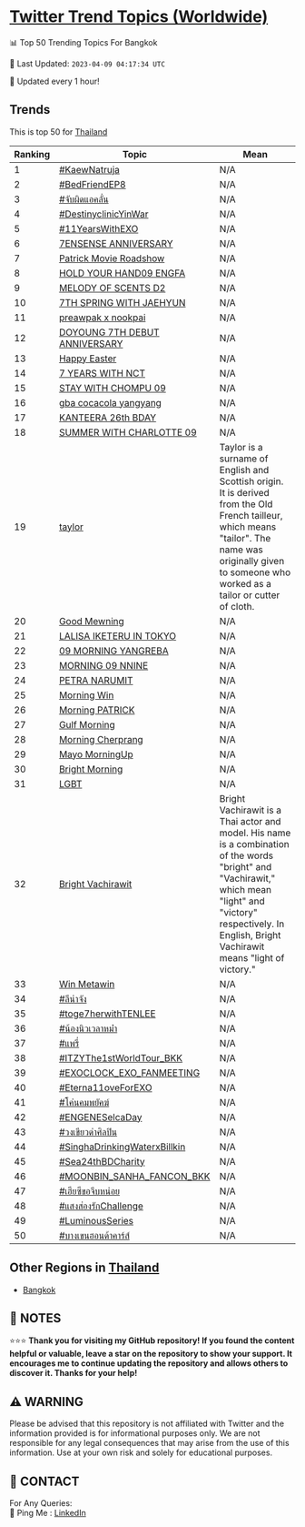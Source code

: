 [Twitter Trend Topics (Worldwide)](https://github.com/ErcinDedeoglu/Twitter-Trend-Topics)
==========


📊 Top 50 Trending Topics For Bangkok

📆 Last Updated: `2023-04-09 04:17:34 UTC`

🔧 Updated every 1 hour!


## Trends

This is top 50 for [Thailand](</Thailand>)

| Ranking | Topic | Mean |
| ------- | ------------ | ------------ |
| 1 | [#KaewNatruja](http://twitter.com/search?q=%23KaewNatruja) | N/A |
| 2 | [#BedFriendEP8](http://twitter.com/search?q=%23BedFriendEP8) | N/A |
| 3 | [#จับผิดแอคลั่น](http://twitter.com/search?q=%23%e0%b8%88%e0%b8%b1%e0%b8%9a%e0%b8%9c%e0%b8%b4%e0%b8%94%e0%b9%81%e0%b8%ad%e0%b8%84%e0%b8%a5%e0%b8%b1%e0%b9%88%e0%b8%99) | N/A |
| 4 | [#DestinyclinicYinWar](http://twitter.com/search?q=%23DestinyclinicYinWar) | N/A |
| 5 | [#11YearsWithEXO](http://twitter.com/search?q=%2311YearsWithEXO) | N/A |
| 6 | [7ENSENSE ANNIVERSARY](http://twitter.com/search?q=7ENSENSE+ANNIVERSARY) | N/A |
| 7 | [Patrick Movie Roadshow](http://twitter.com/search?q=Patrick+Movie+Roadshow) | N/A |
| 8 | [HOLD YOUR HAND09 ENGFA](http://twitter.com/search?q=HOLD+YOUR+HAND09+ENGFA) | N/A |
| 9 | [MELODY OF SCENTS D2](http://twitter.com/search?q=MELODY+OF+SCENTS+D2) | N/A |
| 10 | [7TH SPRING WITH JAEHYUN](http://twitter.com/search?q=7TH+SPRING+WITH+JAEHYUN) | N/A |
| 11 | [preawpak x nookpai](http://twitter.com/search?q=preawpak+x+nookpai) | N/A |
| 12 | [DOYOUNG 7TH DEBUT ANNIVERSARY](http://twitter.com/search?q=DOYOUNG+7TH+DEBUT+ANNIVERSARY) | N/A |
| 13 | [Happy Easter](http://twitter.com/search?q=Happy+Easter) | N/A |
| 14 | [7 YEARS WITH NCT](http://twitter.com/search?q=7+YEARS+WITH+NCT) | N/A |
| 15 | [STAY WITH CHOMPU 09](http://twitter.com/search?q=STAY+WITH+CHOMPU+09) | N/A |
| 16 | [gba cocacola yangyang](http://twitter.com/search?q=gba+cocacola+yangyang) | N/A |
| 17 | [KANTEERA 26th BDAY](http://twitter.com/search?q=KANTEERA+26th+BDAY) | N/A |
| 18 | [SUMMER WITH CHARLOTTE 09](http://twitter.com/search?q=SUMMER+WITH+CHARLOTTE+09) | N/A |
| 19 | [taylor](http://twitter.com/search?q=taylor) | Taylor is a surname of English and Scottish origin. It is derived from the Old French tailleur, which means "tailor". The name was originally given to someone who worked as a tailor or cutter of cloth. |
| 20 | [Good Mewning](http://twitter.com/search?q=Good+Mewning) | N/A |
| 21 | [LALISA IKETERU IN TOKYO](http://twitter.com/search?q=LALISA+IKETERU+IN+TOKYO) | N/A |
| 22 | [09 MORNING YANGREBA](http://twitter.com/search?q=09+MORNING+YANGREBA) | N/A |
| 23 | [MORNING 09 NNINE](http://twitter.com/search?q=MORNING+09+NNINE) | N/A |
| 24 | [PETRA NARUMIT](http://twitter.com/search?q=PETRA+NARUMIT) | N/A |
| 25 | [Morning Win](http://twitter.com/search?q=Morning+Win) | N/A |
| 26 | [Morning PATRICK](http://twitter.com/search?q=Morning+PATRICK) | N/A |
| 27 | [Gulf Morning](http://twitter.com/search?q=Gulf+Morning) | N/A |
| 28 | [Morning Cherprang](http://twitter.com/search?q=Morning+Cherprang) | N/A |
| 29 | [Mayo MorningUp](http://twitter.com/search?q=Mayo+MorningUp) | N/A |
| 30 | [Bright Morning](http://twitter.com/search?q=Bright+Morning) | N/A |
| 31 | [LGBT](http://twitter.com/search?q=LGBT) | N/A |
| 32 | [Bright Vachirawit](http://twitter.com/search?q=Bright+Vachirawit) | Bright Vachirawit is a Thai actor and model. His name is a combination of the words "bright" and "Vachirawit," which mean "light" and "victory" respectively. In English, Bright Vachirawit means "light of victory." |
| 33 | [Win Metawin](http://twitter.com/search?q=Win+Metawin) | N/A |
| 34 | [#ลีน่าจัง](http://twitter.com/search?q=%23%e0%b8%a5%e0%b8%b5%e0%b8%99%e0%b9%88%e0%b8%b2%e0%b8%88%e0%b8%b1%e0%b8%87) | N/A |
| 35 | [#toge7herwithTENLEE](http://twitter.com/search?q=%23toge7herwithTENLEE) | N/A |
| 36 | [#น้องนิวเวลาหม่ํา](http://twitter.com/search?q=%23%e0%b8%99%e0%b9%89%e0%b8%ad%e0%b8%87%e0%b8%99%e0%b8%b4%e0%b8%a7%e0%b9%80%e0%b8%a7%e0%b8%a5%e0%b8%b2%e0%b8%ab%e0%b8%a1%e0%b9%88%e0%b9%8d%e0%b8%b2) | N/A |
| 37 | [#แพรี่](http://twitter.com/search?q=%23%e0%b9%81%e0%b8%9e%e0%b8%a3%e0%b8%b5%e0%b9%88) | N/A |
| 38 | [#ITZYThe1stWorldTour_BKK](http://twitter.com/search?q=%23ITZYThe1stWorldTour_BKK) | N/A |
| 39 | [#EXOCLOCK_EXO_FANMEETING](http://twitter.com/search?q=%23EXOCLOCK_EXO_FANMEETING) | N/A |
| 40 | [#Eterna11oveForEXO](http://twitter.com/search?q=%23Eterna11oveForEXO) | N/A |
| 41 | [#โค่นคมพยัคฆ์](http://twitter.com/search?q=%23%e0%b9%82%e0%b8%84%e0%b9%88%e0%b8%99%e0%b8%84%e0%b8%a1%e0%b8%9e%e0%b8%a2%e0%b8%b1%e0%b8%84%e0%b8%86%e0%b9%8c) | N/A |
| 42 | [#ENGENESelcaDay](http://twitter.com/search?q=%23ENGENESelcaDay) | N/A |
| 43 | [#วงเขียวด่าศิลปิน](http://twitter.com/search?q=%23%e0%b8%a7%e0%b8%87%e0%b9%80%e0%b8%82%e0%b8%b5%e0%b8%a2%e0%b8%a7%e0%b8%94%e0%b9%88%e0%b8%b2%e0%b8%a8%e0%b8%b4%e0%b8%a5%e0%b8%9b%e0%b8%b4%e0%b8%99) | N/A |
| 44 | [#SinghaDrinkingWaterxBillkin](http://twitter.com/search?q=%23SinghaDrinkingWaterxBillkin) | N/A |
| 45 | [#Sea24thBDCharity](http://twitter.com/search?q=%23Sea24thBDCharity) | N/A |
| 46 | [#MOONBIN_SANHA_FANCON_BKK](http://twitter.com/search?q=%23MOONBIN_SANHA_FANCON_BKK) | N/A |
| 47 | [#เฮียซีขอจีบหน่อย](http://twitter.com/search?q=%23%e0%b9%80%e0%b8%ae%e0%b8%b5%e0%b8%a2%e0%b8%8b%e0%b8%b5%e0%b8%82%e0%b8%ad%e0%b8%88%e0%b8%b5%e0%b8%9a%e0%b8%ab%e0%b8%99%e0%b9%88%e0%b8%ad%e0%b8%a2) | N/A |
| 48 | [#แสงส่องรักChallenge](http://twitter.com/search?q=%23%e0%b9%81%e0%b8%aa%e0%b8%87%e0%b8%aa%e0%b9%88%e0%b8%ad%e0%b8%87%e0%b8%a3%e0%b8%b1%e0%b8%81Challenge) | N/A |
| 49 | [#LuminousSeries](http://twitter.com/search?q=%23LuminousSeries) | N/A |
| 50 | [#บางเขนฮอนด้าคาร์ส์](http://twitter.com/search?q=%23%e0%b8%9a%e0%b8%b2%e0%b8%87%e0%b9%80%e0%b8%82%e0%b8%99%e0%b8%ae%e0%b8%ad%e0%b8%99%e0%b8%94%e0%b9%89%e0%b8%b2%e0%b8%84%e0%b8%b2%e0%b8%a3%e0%b9%8c%e0%b8%aa%e0%b9%8c) | N/A |



## Other Regions in [Thailand](</Thailand>)

* [Bangkok](</Thailand/Bangkok.md>)



## 📝 NOTES

⭐⭐⭐ **Thank you for visiting my GitHub repository! If you found the content helpful or valuable, leave a star on the repository to show your support. It encourages me to continue updating the repository and allows others to discover it. Thanks for your help!**


## ⚠️ WARNING

Please be advised that this repository is not affiliated with Twitter and the information provided is for informational purposes only. We are not responsible for any legal consequences that may arise from the use of this information. Use at your own risk and solely for educational purposes.


## 📨 CONTACT

 For Any Queries:  
            🏓 Ping Me : [LinkedIn](https://www.linkedin.com/in/ercindedeoglu/)
